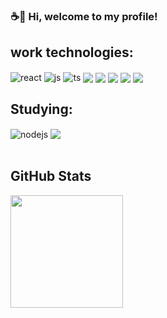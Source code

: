 ### ☕👋  Hi, welcome to my profile!
## work technologies:
<div style="display: inline_block">
  <img align="center" alt="react" src="https://img.shields.io/badge/React-20232A?style=for-the-badge&logo=react&logoColor=61DAFB" />
  <img align="center" alt="js" src="https://img.shields.io/badge/JavaScript-F7DF1E?style=for-the-badge&logo=javascript&logoColor=black" />
  <img align="center" alt="ts" src="https://img.shields.io/badge/TypeScript-007ACC?style=for-the-badge&logo=typescript&logoColor=white" />
  <img align="center" src="https://img.shields.io/badge/PHP-777BB4?style=for-the-badge&logo=php&logoColor=white" />
  <img align="center" src="https://img.shields.io/badge/-Delphi-EE1F35?style=for-the-badge&logo=Delphi"/>
  <img align="center" src ="https://img.shields.io/badge/-Oracle-F80000?style=for-the-badge&logo=oracle&logoColor=white"/>
  <img align="center" src="https://img.shields.io/badge/Git-E34F26?style=for-the-badge&logo=git&logoColor=white"/>
  <img align="center" src="https://img.shields.io/badge/GitHub-100000?style=for-the-badge&logo=github&logoColor=white"/>
</div>

## Studying:
<div style="display: inline_block">
  <img align="center" alt="nodejs" src="https://img.shields.io/badge/Node.js-43853D?style=for-the-badge&logo=node.js&logoColor=white" />
  <img align="center" src="https://img.shields.io/badge/Git-E34F26?style=for-the-badge&logo=git&logoColor=white"/>
</div><br/>

<div>
<h2>GitHub Stats</h2>
<a href="https://github.com/JulieneFlora">
<img height="180em" src="https://github-readme-stats.vercel.app/api/top-langs/?username=JulieneFlora&layout=compact&langs_count=7&theme=dracula"/>
</div>
